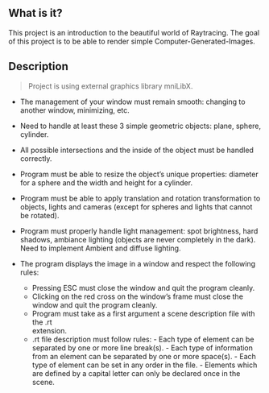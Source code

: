   What is it?
  -----------
  
  This project is an introduction to the beautiful world of Raytracing.
  The goal of this project is to be able to render simple Computer-Generated-Images.
  
  Description 
  -----------
  
  > Project is using external graphics library mniLibX. 
  
  
  * The management of your window must remain smooth: changing to another window, minimizing, etc.
  * Need to handle at least these 3 simple geometric objects: plane, sphere, cylinder.
  * All possible intersections and the inside of the object must be handled correctly.
  * Program must be able to resize the object’s unique properties: 
    diameter for a sphere and the width and height for a cylinder.
  * Program must be able to apply translation and rotation transformation to
    objects, lights and cameras (except for spheres and lights that cannot be rotated).
  * Program must properly handle light management: spot brightness, hard shadows, ambiance lighting (objects are
    never completely in the dark). Need to implement Ambient and diffuse lighting.
  
  * The program displays the image in a window and respect the following rules:
    + Pressing ESC must close the window and quit the program cleanly.
    + Clicking on the red cross on the window’s frame must close the window and
        quit the program cleanly.
    + Program must take as a first argument a scene description file with the .rt  
      extension.
    + .rt file description must follow rules:
          - Each type of element can be separated by one or more line break(s).
          - Each type of information from an element can be separated by one or more
            space(s).
          - Each type of element can be set in any order in the file.
          - Elements which are defined by a capital letter can only be declared once in
            the scene.
  
